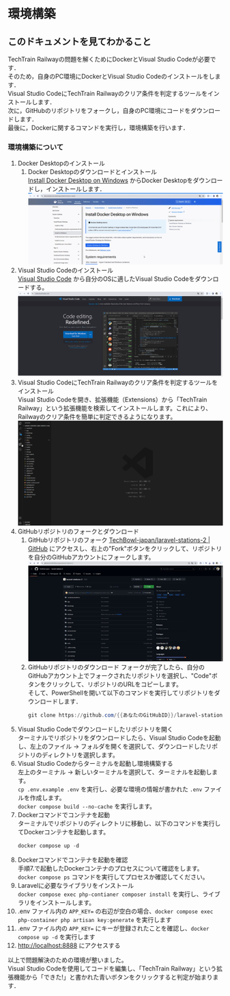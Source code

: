 # 環境構築

## このドキュメントを見てわかること

TechTrain Railwayの問題を解くためにDockerとVisual Studio Codeが必要です．  
そのため，自身のPC環境にDockerとVisual Studio Codeのインストールをします．  
Visual Studio CodeにTechTrain Railwayのクリア条件を判定するツールをインストールします．  
次に，GitHubのリポジトリをフォークし，自身のPC環境にコードをダウンロードします．  
最後に，Dockerに関するコマンドを実行し，環境構築を行います．

### 環境構築について

1. Docker Desktopのインストール
   1. Docker Desktopのダウンロードとインストール  
        [Install Docker Desktop on Windows](https://docs.docker.com/desktop/install/windows-install/) からDocker Desktopをダウンロードし，インストールします．
        ![Docker Desktopをインストール](./images/install-docker-desktop.gif)
2. Visual Studio Codeのインストール  
    [Visual Studio Code](https://code.visualstudio.com/) から自分のOSに適したVisual Studio Codeをダウンロードする。
    ![Visual Studio Codeをインストール](./images/install-vscode.gif)
3. Visual Studio CodeにTechTrain Railwayのクリア条件を判定するツールをインストール  
    Visual Studio Codeを開き、拡張機能（Extensions）から「TechTrain Railway」という拡張機能を検索してインストールします。これにより、Railwayのクリア条件を簡単に判定できるようになります。
    ![TechTrain Railwayの拡張機能をインストール](./images/install-extensions.gif)
4. GitHubリポジトリのフォークとダウンロード
    1. GitHubリポジトリのフォーク
        [TechBowl-japan/laravel-stations-2 | GitHub](https://github.com/TechBowl-japan/laravel-stations-2) にアクセスし、右上の"Fork"ボタンをクリックして、リポジトリを自分のGitHubアカウントにフォークします。
        ![GitHubリポジトリのフォーク](./images/fork-repository.gif)
    2. GitHubリポジトリのダウンロード
        フォークが完了したら、自分のGitHubアカウント上でフォークされたリポジトリを選択し、"Code"ボタンをクリックして、リポジトリのURLをコピーします。  
        そして、PowerShellを開いて以下のコマンドを実行してリポジトリをダウンロードします．
        ```powershell
        git clone https://github.com/{{あなたのGitHubID}}/laravel-stations-2.git
        ```
5. Visual Studio Codeでダウンロードしたリポジトリを開く  
    ターミナルでリポジトリをダウンロードしたら、Visual Studio Codeを起動し、左上のファイル -> フォルダを開くを選択して、ダウンロードしたリポジトリのディレクトリを選択します。
6. Visual Studio Codeからターミナルを起動し環境構築する  
    左上のターミナル -> 新しいターミナルを選択して、ターミナルを起動します。  
    `cp .env.example .env` を実行し、必要な環境の情報が書かれた `.env` ファイルを作成します。  
    `docker compose build --no-cache` を実行します。  
7. Dockerコマンドでコンテナを起動  
    ターミナルでリポジトリのディレクトリに移動し、以下のコマンドを実行してDockerコンテナを起動します。
    ```powershell
    docker compose up -d
    ```
8. Dockerコマンドでコンテナを起動を確認  
    手順7.で起動したDockerコンテナのプロセスについて確認をします。  
    `docker compose ps` コマンドを実行してプロセスか確認してください。
9. Laravelに必要なライブラリをインストール  
    `docker compose exec php-contianer composer install` を実行し、ライブラリをインストールします。
10. .env ファイル内の `APP_KEY=` の右辺が空白の場合、`docker compose exec php-container php artisan key:generate` を実行します
11. .env ファイル内の `APP_KEY=` にキーが登録されたことを確認し、`docker compose up -d` を実行します
12. [http://localhost:8888](http://localhost:8888) にアクセスする

以上で問題解決のための環境が整いました。  
Visual Studio Codeを使用してコードを編集し、「TechTrain Railway」という拡張機能から「できた!」と書かれた青いボタンをクリックすると判定が始まります．
